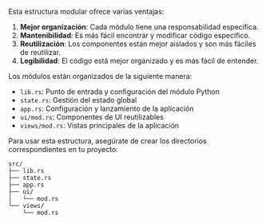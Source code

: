 Esta estructura modular ofrece varias ventajas:

1. **Mejor organización**: Cada módulo tiene una responsabilidad específica.
2. **Mantenibilidad**: Es más fácil encontrar y modificar código específico.
3. **Reutilización**: Los componentes están mejor aislados y son más fáciles de reutilizar.
4. **Legibilidad**: El código está mejor organizado y es más fácil de entender.

Los módulos están organizados de la siguiente manera:
- `lib.rs`: Punto de entrada y configuración del módulo Python
- `state.rs`: Gestión del estado global
- `app.rs`: Configuración y lanzamiento de la aplicación
- `ui/mod.rs`: Componentes de UI reutilizables
- `views/mod.rs`: Vistas principales de la aplicación

Para usar esta estructura, asegúrate de crear los directorios correspondientes en tu proyecto:

```
src/
├── lib.rs
├── state.rs
├── app.rs
├── ui/
│   └── mod.rs
└── views/
    └── mod.rs
```
